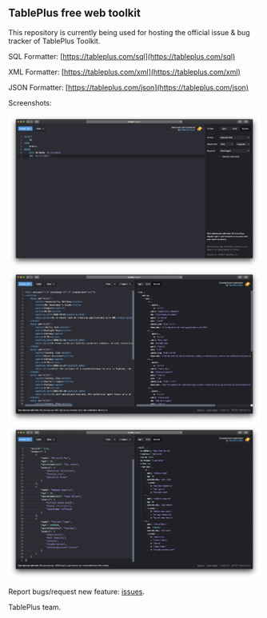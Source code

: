 ## TablePlus free web toolkit

This repository is currently being used for hosting the official issue & bug tracker of TablePlus Toolkit.

SQL Formatter: [https://tableplus.com/sql](https://tableplus.com/sql)

XML Formatter: [https://tableplus.com/xml](https://tableplus.com/xml)

JSON Formatter: [https://tableplus.com/json](https://tableplus.com/json)

Screenshots:

![SQL-Formatter](https://github.com/TablePlus/Toolkit/blob/master/Resources/sql.png "SQL Formatter")
![XML-Formatter](https://github.com/TablePlus/Toolkit/blob/master/Resources/xml.png "XML Formatter")
![JSON-Formatter](https://github.com/TablePlus/Toolkit/blob/master/Resources/json.png "JSON Formatter")
 
Report bugs/request new feature: [issues](https://github.com/TablePlus/Toolkit/issues).

TablePlus team.
